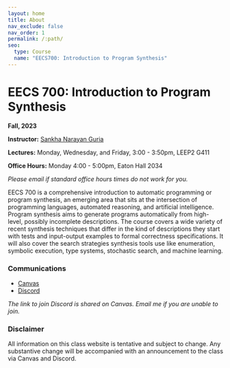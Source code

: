 ```yaml
---
layout: home
title: About
nav_exclude: false
nav_order: 1
permalink: /:path/
seo:
  type: Course
  name: "EECS700: Introduction to Program Synthesis"
---
```


# EECS 700: Introduction to Program Synthesis

**Fall, 2023**

**Instructor:** [Sankha Narayan Guria](https://sankhs.com)

**Lectures:** Monday, Wednesday, and Friday, 3:00 - 3:50pm, LEEP2 G411

**Office Hours:** Monday 4:00 - 5:00pm, Eaton Hall 2034

_Please email if standard office hours times do not work for you._

EECS 700 is a comprehensive introduction to automatic programming or program synthesis, an emerging area that sits at the intersection of programming languages, automated reasoning, and artificial intelligence. Program synthesis aims to generate programs automatically from high-level, possibly incomplete descriptions. The course covers a wide variety of recent synthesis techniques that differ in the kind of descriptions they start with tests and input-output examples to formal correctness specifications. It will also cover the search strategies synthesis tools use like enumeration, symbolic execution, type systems, stochastic search, and machine learning.

### Communications

* [Canvas](https://canvas.ku.edu/courses/105419)
* [Discord](https://discord.com/channels/1141585928125689867/)

_The link to join Discord is shared on Canvas. Email me if you are unable to join._

### Disclaimer

All information on this class website is tentative and subject to change. Any substantive change will be accompanied with an announcement to the class via Canvas and Discord.
